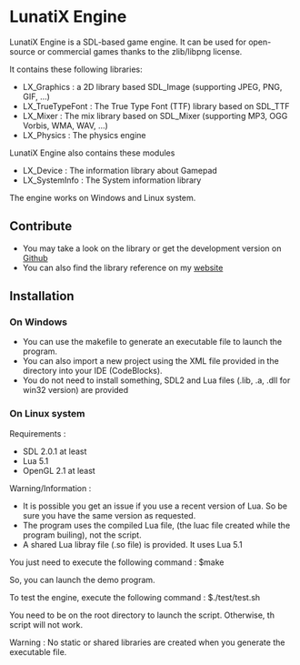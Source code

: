 # LunatiX Engine #

 LunatiX Engine is a SDL-based game engine. It can be used for open-source or commercial games thanks to the zlib/libpng license. 

 It contains these following libraries: 

  - LX\_Graphics : a 2D library based SDL_Image (supporting JPEG, PNG, GIF, ...)
  - LX\_TrueTypeFont : The True Type Font (TTF) library based on SDL_TTF
  - LX\_Mixer : The mix library based on SDL_Mixer (supporting MP3, OGG Vorbis, WMA, WAV, ...)
  - LX\_Physics : The physics engine
 
 LunatiX Engine also contains these modules
 
  - LX\_Device : The information library about Gamepad
  - LX\_SystemInfo : The System information library

 The engine works on Windows and Linux system.


 
 ## Contribute ##
 
  - You may take a look on the library or get the development version on [Github](https://github.com/Gumichan01/lunatix-engine)
  - You can also find the library reference on my [website](http://gumichan01.olympe.in/reference/lunatix-engine/)
 
 
 
 ## Installation ##


 ### On Windows ###

  - You can use the makefile to generate an executable file to launch the program.
  - You can also import a new project using the XML file provided in the directory into your IDE (CodeBlocks).
  - You do not need to install something, SDL2 and Lua files (.lib, .a, .dll for win32 version) are provided

  
 ### On Linux system ###

 Requirements :
 
  - SDL 2.0.1 at least
  - Lua 5.1
  - OpenGL 2.1 at least
  
 Warning/Information :
 
  - It is possible you get an issue if you use a recent version of Lua. So be sure you have the same version as requested.
  - The program uses the compiled Lua file, (the luac file created while the program builing), not the script.
  - A shared Lua libray file (.so file) is provided. It uses Lua 5.1


 You just need to execute the following command : 
	$make

 So, you can launch the demo program.

 To test the engine, execute the following command : 
 	$./test/test.sh

 You need to be on the root directory to launch the script.
 Otherwise, th script will not work.

Warning : No static or shared libraries are created when you generate the executable file.



